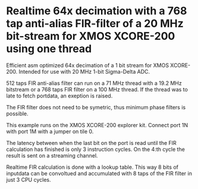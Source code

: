# Realtime 64x decimation with a 768 tap anti-alias FIR-filter of a 20 MHz bit-stream for XMOS XCORE-200 using one thread
Efficient asm optimized 64x decimation of a 1 bit stream for XMOS XCORE-200.
Intended for use with 20 MHz 1-bit Sigma-Delta ADC.

512 taps FIR anti-alias filter can run on a 71 MHz thread with a 19.2 MHz bitstream or a 768 taps FIR filter on a 100 MHz thread.
If the thread was to late to fetch portdata, an exeption is raised.

The FIR filter does not need to be symetric, thus minimum phase filters is possible.

This example runs on the XMOS XCORE-200 explorer kit.
Connect port 1N with port 1M with a jumper on tile 0.

The latency between when the last bit on the port is read until the FIR calculation has finished is only 3 instruction cycles. 
On the 4:th cycle the result is sent on a streaming channel.

Realtime FIR calculation is done with a lookup table. This way 8 bits of inputdata can be convoltued and accumulated with 8 taps of the FIR filter in just 3 CPU cycles.
